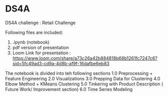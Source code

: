 # DS4A
DS4A challenge : Retail Challenge

Following files are included:
1. .ipynb (notebook)
2. pdf version of presentation
3. Loom Link for presentation : https://www.loom.com/share/a73c26a42b884818b68b1261fc7247c6?sid=5fc49ad3-cd9a-4d8b-af9f-16dafbe6eb83

The notebook is divided into teh following sections
1.0 Preprocessing + Feature Engineering
2.0 Visualizations
3.0 Prepping Data for Clustering
4.0 Elbow Method + KMeans Clustering
5.0 Tinkering with Product Description ( Future Work/ Improvement section)
6.0 Time Series Modeling
